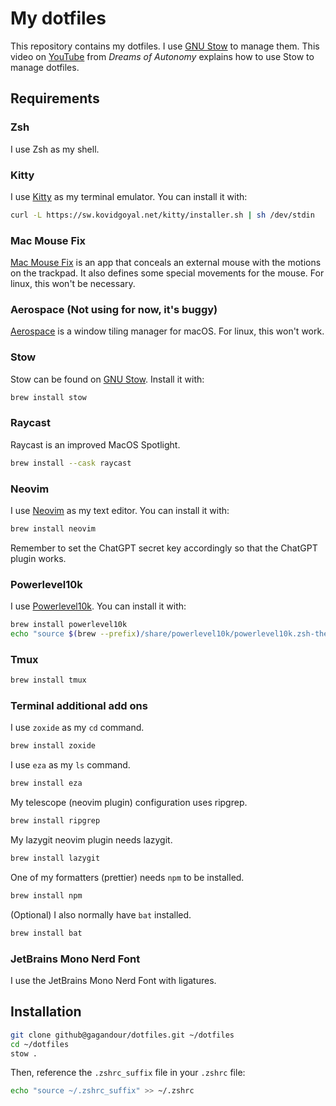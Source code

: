 # My dotfiles

This repository contains my dotfiles. I use [GNU Stow](https://www.gnu.org/software/stow/) to manage them. This video on [YouTube](https://www.youtube.com/watch?v=y6XCebnB9gs) from _Dreams of Autonomy_ explains how to use Stow to manage dotfiles.

## Requirements

### Zsh
I use Zsh as my shell.

### Kitty
I use [Kitty](https://sw.kovidgoyal.net/kitty/) as my terminal emulator. You can install it with:
```bash
curl -L https://sw.kovidgoyal.net/kitty/installer.sh | sh /dev/stdin
```

### Mac Mouse Fix
[Mac Mouse Fix](https://macmousefix.com/) is an app that conceals an external mouse with the motions on the trackpad. It also defines some special movements for the mouse. For linux, this won't be necessary.

### Aerospace (Not using for now, it's buggy)
[Aerospace](https://github.com/nikitabobko/AeroSpace) is a window tiling manager for macOS. For linux, this won't work.

### Stow
Stow can be found on [GNU Stow](https://www.gnu.org/software/stow/). Install it with:
```bash
brew install stow
```

### Raycast
Raycast is an improved MacOS Spotlight.
```bash
brew install --cask raycast
```

### Neovim
I use [Neovim](https://neovim.io/) as my text editor. You can install it with:
```bash
brew install neovim
```
Remember to set the ChatGPT secret key accordingly so that the ChatGPT plugin works.

### Powerlevel10k
I use [Powerlevel10k](https://github.com/romkatv/powerlevel10k). You can install it with:
```bash
brew install powerlevel10k
echo "source $(brew --prefix)/share/powerlevel10k/powerlevel10k.zsh-theme" >> ~/.zshrc_suffix
```

### Tmux
```bash
brew install tmux
```

### Terminal additional add ons
I use `zoxide` as my `cd` command.
```bash
brew install zoxide
```

I use `eza` as my `ls` command.
```bash
brew install eza
```

My telescope (neovim plugin) configuration uses ripgrep.
```bash
brew install ripgrep
```

My lazygit neovim plugin needs lazygit.
```bash
brew install lazygit
```

One of my formatters (prettier) needs `npm` to be installed.
```bash
brew install npm
```

(Optional) I also normally have `bat` installed.
```bash
brew install bat
```


### JetBrains Mono Nerd Font
I use the JetBrains Mono Nerd Font with ligatures.

## Installation

```bash
git clone github@gagandour/dotfiles.git ~/dotfiles
cd ~/dotfiles
stow .
```

Then, reference the `.zshrc_suffix` file in your `.zshrc` file:
```bash
echo "source ~/.zshrc_suffix" >> ~/.zshrc
```
